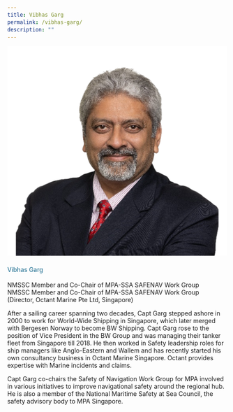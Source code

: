 ```yaml
---
title: Vibhas Garg
permalink: /vibhas-garg/
description: ""
---
```

<div class="row">
<div class="col is-3">
<img src="/images/Speakers_23/Session2/vibhas garg.png">
</div>
<div class="col is-9 speaker-details">
<h4>Vibhas Garg</h4>
<p>NMSSC Member and Co-Chair of MPA-SSA SAFENAV Work Group<br> NMSSC Member and Co-Chair of MPA-SSA SAFENAV Work Group (Director, Octant Marine Pte Ltd, Singapore)<br>
</p>
<p>After a sailing career spanning two decades, Capt Garg stepped ashore in 2000 to work for World-Wide Shipping in Singapore, which later merged with Bergesen Norway to become BW Shipping. Capt Garg rose to the position of Vice President in the BW Group and was managing their tanker fleet from Singapore till 2018. He then worked in Safety leadership roles for ship managers like Anglo-Eastern and Wallem and has recently started his own consultancy business in Octant Marine Singapore. Octant provides expertise with Marine incidents and claims.</p>
<p>Capt Garg co-chairs the Safety of Navigation Work Group for MPA involved in various initiatives to improve navigational safety around the regional hub. He is also a member of the National Maritime Safety at Sea Council, the safety advisory body to MPA Singapore.</p>
</div>
</div>









<style type="text/css"> 
    .is-left{
      text-align: left;
    }
    h4{
      font-weight: 500; 
      color: #337B9A !important;
    }
     .speaker-details p { text-align: justified; }
  </style>